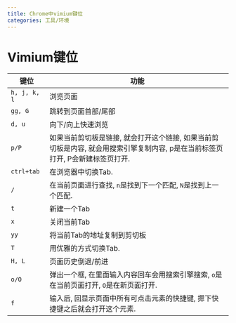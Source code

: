 ```yaml
---
title: Chrome中vimium键位
categories: 工具/环境
---
```




# Vimium键位

| 键位         | 功能                                                         |
| ------------ | ------------------------------------------------------------ |
| `h, j, k, l` | 浏览页面                                                     |
| `gg, G`      | 跳转到页面首部/尾部                                          |
| `d, u`       | 向下/向上快速浏览                                            |
| `p/P`        | 如果当前剪切板是链接, 就会打开这个链接, 如果当前剪切板是内容, 就会用搜索引擎复制内容, p是在当前标签页打开, P会新建标签页打开. |
| `ctrl+tab`   | 在浏览器中切换Tab.                                           |
| `/`          | 在当前页面进行查找, `n`是找到下一个匹配, `N`是找到上一个匹配. |
| `t`          | 新建一个Tab                                                  |
| `x`          | 关闭当前Tab                                                  |
| `yy`         | 将当前Tab的地址复制到剪切板                                  |
| `T`          | 用优雅的方式切换Tab.                                         |
| `H, L`       | 页面历史倒退/前进                                            |
| `o/O`        | 弹出一个框, 在里面输入内容回车会用搜索引擎搜索, `o`是在当前页面打开, `O`是在新页面打开. |
| `f`          | 输入后, 回显示页面中所有可点击元素的快捷键, 摁下快捷键之后就会打开这个元素. |
